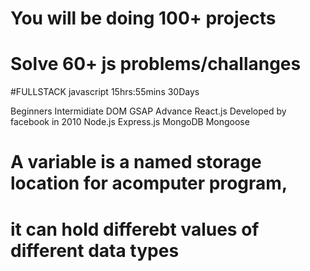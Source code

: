 # You will be doing 100+ projects

# Solve 60+ js problems/challanges

#FULLSTACK javascript 15hrs:55mins
30Days

Beginners
Intermidiate
DOM
GSAP
Advance
React.js Developed by facebook in 2010
Node.js
Express.js
MongoDB
Mongoose

# A variable is a named storage location for acomputer program,

# it can hold differebt values of different data types
